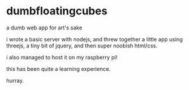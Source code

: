 dumbfloatingcubes
=================

a dumb web app for art's sake

i wrote a basic server with nodejs, and threw together a little app using threejs, a tiny bit of jquery, and then super noobish html/css.

i also managed to host it on my raspberry pi!

this has been quite a learning experience.

hurray.
